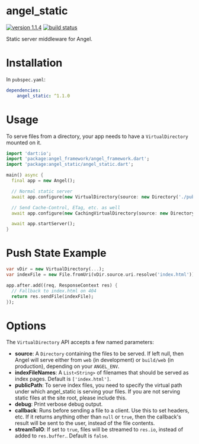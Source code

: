 # angel_static

[![version 1.1.4](https://img.shields.io/badge/pub-1.1.4-brightgreen.svg)](https://pub.dartlang.org/packages/angel_static)
[![build status](https://travis-ci.org/angel-dart/static.svg?branch=master)](https://travis-ci.org/angel-dart/static)

Static server middleware for Angel.

# Installation
In `pubspec.yaml`:

```yaml
dependencies:
    angel_static: ^1.1.0
```

# Usage
To serve files from a directory, your app needs to have a
`VirtualDirectory` mounted on it.

```dart
import 'dart:io';
import 'package:angel_framework/angel_framework.dart';
import 'package:angel_static/angel_static.dart';

main() async {
  final app = new Angel();

  // Normal static server
  await app.configure(new VirtualDirectory(source: new Directory('./public')));

  // Send Cache-Control, ETag, etc. as well
  await app.configure(new CachingVirtualDirectory(source: new Directory('./public')));

  await app.startServer();
}
```

# Push State Example
```dart
var vDir = new VirtualDirectory(...);
var indexFile = new File.fromUri(vDir.source.uri.resolve('index.html'));

app.after.add((req, ResponseContext res) {
  // Fallback to index.html on 404
  return res.sendFile(indexFile);
});
```

# Options
The `VirtualDirectory` API accepts a few named parameters:
- **source**: A `Directory` containing the files to be served. If left null, then Angel will serve either from `web` (in development) or
    `build/web` (in production), depending on your `ANGEL_ENV`.
- **indexFileNames**: A `List<String>` of filenames that should be served as index pages. Default is `['index.html']`.
- **publicPath**: To serve index files, you need to specify the virtual path under which
    angel_static is serving your files. If you are not serving static files at the site root,
    please include this.
- **debug**: Print verbose debug output.
- **callback**: Runs before sending a file to a client. Use this to set headers, etc. If it returns anything other than `null` or `true`,
then the callback's result will be sent to the user, instead of the file contents.
- **streamToIO**: If set to `true`, files will be streamed to `res.io`, instead of added to `res.buffer`.. Default is `false`.
